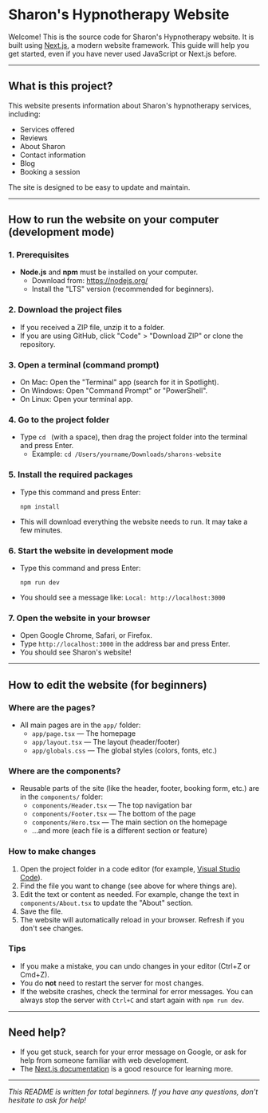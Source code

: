 # Sharon's Hypnotherapy Website

Welcome! This is the source code for Sharon's Hypnotherapy website. It is built using [Next.js](https://nextjs.org/), a modern website framework. This guide will help you get started, even if you have never used JavaScript or Next.js before.

---

## What is this project?
This website presents information about Sharon's hypnotherapy services, including:
- Services offered
- Reviews
- About Sharon
- Contact information
- Blog
- Booking a session

The site is designed to be easy to update and maintain.

---

## How to run the website on your computer (development mode)

### 1. Prerequisites
- **Node.js** and **npm** must be installed on your computer.
  - Download from: https://nodejs.org/
  - Install the "LTS" version (recommended for beginners).

### 2. Download the project files
- If you received a ZIP file, unzip it to a folder.
- If you are using GitHub, click "Code" > "Download ZIP" or clone the repository.

### 3. Open a terminal (command prompt)
- On Mac: Open the "Terminal" app (search for it in Spotlight).
- On Windows: Open "Command Prompt" or "PowerShell".
- On Linux: Open your terminal app.

### 4. Go to the project folder
- Type `cd ` (with a space), then drag the project folder into the terminal and press Enter.
  - Example: `cd /Users/yourname/Downloads/sharons-website`

### 5. Install the required packages
- Type this command and press Enter:
  ```
  npm install
  ```
- This will download everything the website needs to run. It may take a few minutes.

### 6. Start the website in development mode
- Type this command and press Enter:
  ```
  npm run dev
  ```
- You should see a message like:
  `Local: http://localhost:3000`

### 7. Open the website in your browser
- Open Google Chrome, Safari, or Firefox.
- Type `http://localhost:3000` in the address bar and press Enter.
- You should see Sharon's website!

---

## How to edit the website (for beginners)

### Where are the pages?
- All main pages are in the `app/` folder:
  - `app/page.tsx` — The homepage
  - `app/layout.tsx` — The layout (header/footer)
  - `app/globals.css` — The global styles (colors, fonts, etc.)

### Where are the components?
- Reusable parts of the site (like the header, footer, booking form, etc.) are in the `components/` folder:
  - `components/Header.tsx` — The top navigation bar
  - `components/Footer.tsx` — The bottom of the page
  - `components/Hero.tsx` — The main section on the homepage
  - ...and more (each file is a different section or feature)

### How to make changes
1. Open the project folder in a code editor (for example, [Visual Studio Code](https://code.visualstudio.com/)).
2. Find the file you want to change (see above for where things are).
3. Edit the text or content as needed. For example, change the text in `components/About.tsx` to update the "About" section.
4. Save the file.
5. The website will automatically reload in your browser. Refresh if you don't see changes.

### Tips
- If you make a mistake, you can undo changes in your editor (Ctrl+Z or Cmd+Z).
- You do **not** need to restart the server for most changes.
- If the website crashes, check the terminal for error messages. You can always stop the server with `Ctrl+C` and start again with `npm run dev`.

---

## Need help?
- If you get stuck, search for your error message on Google, or ask for help from someone familiar with web development.
- The [Next.js documentation](https://nextjs.org/docs) is a good resource for learning more.

---

*This README is written for total beginners. If you have any questions, don't hesitate to ask for help!* 